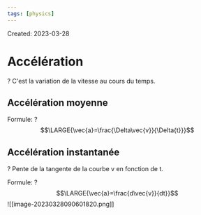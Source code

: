 ```yaml
---
tags: [physics] 
---
```

Created: 2023-03-28

# Accélération
?
C'est la variation de la vitesse au cours du temps.
<!--SR:!2023-05-11,25,228-->

## Accélération moyenne
Formule:
?
$$\LARGE{\vec{a}=\frac{\Delta\vec{v}}{\Delta{t}}}$$
<!--SR:!2023-04-17,12,248-->

## Accélération instantanée
?
Pente de la tangente de la courbe v en fonction de t.
<!--SR:!2023-04-20,14,230-->

Formule:
?
$$\LARGE{\vec{a}=\frac{d\vec{v}}{dt}}$$![[image-20230328090601820.png]]
<!--SR:!2023-04-17,11,228-->

